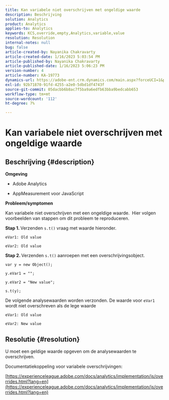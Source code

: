 ```yaml
---
title: Kan variabele niet overschrijven met ongeldige waarde
description: Beschrijving
solution: Analytics
product: Analytics
applies-to: Analytics
keywords: KCS,override,empty,Analytics,variable,value
resolution: Resolution
internal-notes: null
bug: false
article-created-by: Nayanika Chakravarty
article-created-date: 1/16/2023 5:03:54 PM
article-published-by: Nayanika Chakravarty
article-published-date: 1/16/2023 5:06:23 PM
version-number: 4
article-number: KA-19773
dynamics-url: https://adobe-ent.crm.dynamics.com/main.aspx?forceUCI=1&pagetype=entityrecord&etn=knowledgearticle&id=7cac99bc-bf95-ed11-aad1-6045bd006149
exl-id: 92b71870-91fd-4255-a2e0-5dbd1df4743f
source-git-commit: 05dacbb6b8ac7f5ba9a6edfb63bba9bedcabb653
workflow-type: tm+mt
source-wordcount: '112'
ht-degree: 7%

---
```


# Kan variabele niet overschrijven met ongeldige waarde

## Beschrijving {#description}


<b>Omgeving</b>

- Adobe Analytics

- AppMeasurement voor JavaScript

<b>Probleem/symptomen</b>

Kan variabele niet overschrijven met een ongeldige waarde.  Hier volgen voorbeelden van stappen om dit probleem te reproduceren.

<b>Stap 1. </b>Verzenden `s.t()` vraag met waarde hieronder.


```
eVar1: Old value

eVar2: Old value
```


<b>Stap 2. </b>Verzenden `s.t()` aanroepen met een overschrijvingsobject.


```
var y = new Object();

y.eVar1 = "";

y.eVar2 = "New value";

s.t(y);
```


De volgende analysewaarden worden verzonden. De waarde voor `eVar1` wordt niet overschreven als de lege waarde


```
eVar1: Old value

eVar2: New value
```



## Resolutie {#resolution}


U moet een geldige waarde opgeven om de analysewaarden te overschrijven.

Documentatiekoppeling voor variabele overschrijvingen:

[https://experienceleague.adobe.com/docs/analytics/implementation/js/overrides.html?lang=en](https://experienceleague.adobe.com/docs/analytics/implementation/js/overrides.html?lang=en)
